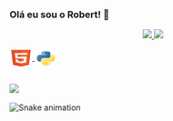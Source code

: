 ### Olá eu sou o Robert! 👋

<div align="center">
  <a href="https://github.com/robert-oliveira">
  <img height="180em" src="https://github-readme-stats.vercel.app/api?username=robert-oliveira&show_icons=true&theme=prussian&include_all_commits=true&count_private=true"/>
  <img height="180em" src="https://github-readme-stats.vercel.app/api/top-langs/?username=robert-oliveira&layout=compact&langs_count=7&theme=prussian"/>
</div>
<div style="display: inline_block"><br>
  <img align="center" alt="Rafa-HTML" height="30" width="40" src="https://raw.githubusercontent.com/devicons/devicon/master/icons/html5/html5-original.svg">
  <img align="center" alt="Rafa-Python" height="30" width="40" src="https://raw.githubusercontent.com/devicons/devicon/master/icons/python/python-original.svg">
</div>
  
  ##
 
<div> 



  <a href="https://www.linkedin.com/in/robert-oliveira-5a966a1b6/" target="_blank"><img src="https://img.shields.io/badge/-LinkedIn-%230077B5?style=for-the-badge&logo=linkedin&logoColor=white" target="_blank"></a> 
 
  ![Snake animation](https://github.com/robert-oliveira/robert-oliveira/blob/output/github-contribution-grid-snake.svg)
 
</div>
